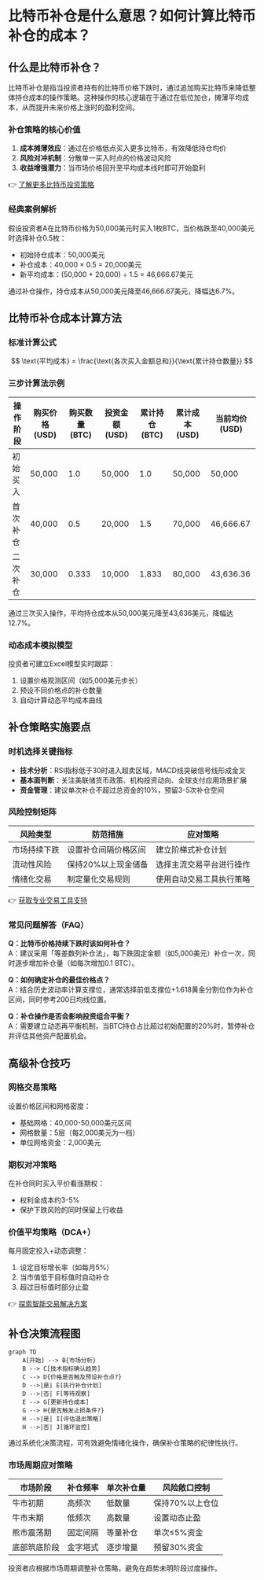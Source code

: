 # 比特币补仓是什么意思？如何计算比特币补仓的成本？

## 什么是比特币补仓？

比特币补仓是指当投资者持有的比特币价格下跌时，通过追加购买比特币来降低整体持仓成本的操作策略。这种操作的核心逻辑在于通过在低位加仓，摊薄平均成本，从而提升未来价格上涨时的盈利空间。

### 补仓策略的核心价值
1. **成本摊薄效应**：通过在价格低点买入更多比特币，有效降低持仓均价
2. **风险对冲机制**：分散单一买入时点的价格波动风险
3. **收益增强潜力**：当市场价格回升至平均成本线时即可开始盈利

👉 [了解更多比特币投资策略](https://bit.ly/okx_welcome)

### 经典案例解析
假设投资者A在比特币价格为50,000美元时买入1枚BTC，当价格跌至40,000美元时选择补仓0.5枚：
- 初始持仓成本：50,000美元
- 补仓成本：40,000 × 0.5 = 20,000美元
- 新平均成本：(50,000 + 20,000) ÷ 1.5 = 46,666.67美元

通过补仓操作，持仓成本从50,000美元降至46,666.67美元，降幅达6.7%。

## 比特币补仓成本计算方法

### 标准计算公式
$$
\text{平均成本} = \frac{\text{各次买入金额总和}}{\text{累计持仓数量}}
$$

### 三步计算法示例

| 操作阶段 | 购买价格(USD) | 购买数量(BTC) | 投资金额(USD) | 累计持仓(BTC) | 累计成本(USD) | 当前均价(USD) |
|---------|---------------|---------------|---------------|---------------|---------------|---------------|
| 初始买入 | 50,000        | 1.0           | 50,000        | 1.0           | 50,000        | 50,000        |
| 首次补仓 | 40,000        | 0.5           | 20,000        | 1.5           | 70,000        | 46,666.67     |
| 二次补仓 | 30,000        | 0.333         | 10,000        | 1.833         | 80,000        | 43,636.36     |

通过三次买入操作，平均持仓成本从50,000美元降至43,636美元，降幅达12.7%。

### 动态成本模拟模型
投资者可建立Excel模型实时跟踪：
1. 设置价格观测区间（如5,000美元步长）
2. 预设不同价格点的补仓数量
3. 自动计算动态平均成本曲线

## 补仓策略实施要点

### 时机选择关键指标
- **技术分析**：RSI指标低于30时进入超卖区域，MACD线突破信号线形成金叉
- **基本面判断**：关注美联储货币政策、机构投资动向、全球支付应用场景扩展
- **资金管理**：建议单次补仓不超过总资金的10%，预留3-5次补仓空间

### 风险控制矩阵

| 风险类型       | 防范措施                     | 应对策略                     |
|----------------|------------------------------|------------------------------|
| 市场持续下跌   | 设置补仓间隔价格区间          | 建立阶梯式补仓计划           |
| 流动性风险     | 保持20%以上现金储备           | 选择主流交易平台进行操作     |
| 情绪化交易     | 制定量化交易规则              | 使用自动交易工具执行策略     |

👉 [获取专业交易工具支持](https://bit.ly/okx_welcome)

### 常见问题解答（FAQ）

**Q：比特币价格持续下跌时该如何补仓？**  
A：建议采用「等差数列补仓法」，每下跌固定金额（如5,000美元）补仓一次，同时逐步增加补仓量（如每次增加0.1 BTC）。

**Q：如何确定补仓的最佳价格点？**  
A：结合历史波动率计算支撑位，通常选择前低支撑位+1.618黄金分割位作为补仓区间，同时参考200日均线位置。

**Q：补仓操作是否会影响投资组合平衡？**  
A：需要建立动态再平衡机制，当BTC持仓占比超过初始配置的20%时，暂停补仓并评估其他资产配置机会。

## 高级补仓技巧

### 网格交易策略
设置价格区间和网格密度：
- 基础网格：40,000-50,000美元区间
- 网格数量：5层（每2,000美元为一档）
- 单位网格资金：2,000美元

### 期权对冲策略
在补仓同时买入平价看涨期权：
- 权利金成本约3-5%
- 保护下跌风险的同时保留上行收益

### 价值平均策略（DCA+）
每月固定投入+动态调整：
1. 设定目标增长率（如每月5%）
2. 当市值低于目标值时自动补仓
3. 超过目标值时部分止盈

👉 [探索智能交易解决方案](https://bit.ly/okx_welcome)

## 补仓决策流程图

```mermaid
graph TD
    A[开始] --> B{市场分析}
    B --> C[技术指标确认趋势]
    C --> D{价格是否触及预设补仓点?}
    D -->|是| E[执行补仓计划]
    D -->|否| F[等待观察]
    E --> G[更新持仓成本]
    G --> H{是否触发止损条件?}
    H -->|是| I[评估退出策略]
    H -->|否| J[循环监控]
```

通过系统化决策流程，可有效避免情绪化操作，确保补仓策略的纪律性执行。

### 市场周期应对策略

| 市场阶段     | 补仓频率 | 单次补仓量 | 风险敞口控制 |
|--------------|----------|------------|--------------|
| 牛市初期     | 高频次   | 低数量     | 保持70%以上仓位 |
| 牛市末期     | 低频次   | 高数量     | 设置动态止盈 |
| 熊市震荡期   | 固定间隔 | 等量补仓   | 单次≤5%资金 |
| 底部筑底阶段 | 金字塔式 | 逐步增量   | 预留30%资金 |

投资者应根据市场周期调整补仓策略，避免在趋势未明阶段过度操作。
